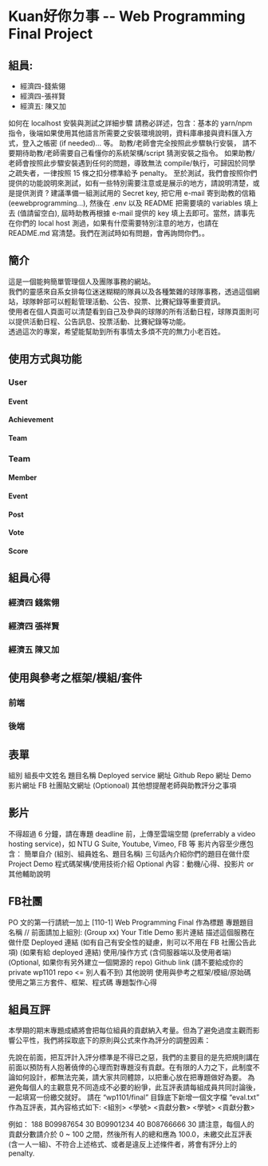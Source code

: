 # Kuan好你ㄉ事 -- Web Programming Final Project
## 組員: 
 * 經濟四-錢紫翎
 * 經濟四-張祥賢 
 * 經濟五: 陳又加

如何在 localhost 安裝與測試之詳細步驟
請務必詳述，包含：基本的 yarn/npm 指令，後端如果使用其他語言所需要之安裝環境說明，資料庫串接與資料匯入方式，登入之帳密 (if needed)… 等。
助教/老師會完全按照此步驟執行安裝， 請不要期待助教/老師需要自己看懂你的系統架構/script 猜測安裝之指令。
如果助教/老師會按照此步驟安裝遇到任何的問題，導致無法 compile/執行，可歸因於同學之疏失者，一律按照 15 條之扣分標準給予 penalty。
至於測試，我們會按照你們提供的功能說明來測試，如有一些特別需要注意或是展示的地方，請說明清楚，或是提供測資
? 
建議準備一組測試用的 Secret key, 把它用 e-mail 寄到助教的信箱 (eewebprogramming...), 然後在 .env 以及 README 把需要填的 variables 填上去 (值請留空白), 屆時助教再根據 e-mail 提供的 key 填上去即可。當然，請事先在你們的 local host 測過，如果有什麼需要特別注意的地方，也請在 README.md 寫清楚。我們在測試時如有問題，會再詢問你們。。

## 簡介

這是一個能夠簡單管理個人及團隊事務的網站。  
我們的靈感來自系女排每位迷迷糊糊的隊員以及各種繁雜的球隊事務，透過這個網站，球隊幹部可以輕鬆管理活動、公告、投票、比賽紀錄等重要資訊。  
使用者在個人頁面可以清楚看到自己及參與的球隊的所有活動日程，球隊頁面則可以提供活動日程、公告訊息、投票活動、比賽紀錄等功能。  
透過這次的專案，希望能幫助到所有事情太多煩不完的無力小老百姓。  


## 使用方式與功能
### User
#### Event
#### Achievement
#### Team

### Team
#### Member
#### Event
#### Post
#### Vote
#### Score

## 組員心得
### 經濟四 錢紫翎
### 經濟四 張祥賢
### 經濟五 陳又加

## 使用與參考之框架/模組/套件
### 前端
### 後端

## 表單
組別
組長中文姓名
題目名稱
Deployed service 網址
Github Repo 網址
Demo 影片網址
FB 社團貼文網址
(Optionoal) 其他想提醒老師與助教評分之事項

## 影片
不得超過 6 分鐘，請在專題 deadline 前，上傳至雲端空間 (preferrably a video hosting service)，如 NTU G Suite, Youtube, Vimeo, FB 等
影片內容至少應包含：
簡單自介 (組別、組員姓名、題目名稱)
三句話內介紹你們的題目在做什麼
Project Demo
程式碼架構/使用技術介紹
Optional 內容：動機/心得、投影片 or 其他輔助說明

## FB社團
PO 文的第一行請統一加上 [110-1] Web Programming Final 作為標題
專題題目名稱 // 前面請加上組別: (Group xx) Your Title
Demo 影片連結
描述這個服務在做什麼
Deployed 連結 (如有自己有安全性的疑慮，則可以不用在 FB 社團公告此項)
(如果有給 deployed 連結) 使用/操作方式 (含伺服器端以及使用者端)
(Optional, 如果你有另外建立一個開源的 repo) Github link (請不要給成你的 private wp1101 repo <= 別人看不到)
其他說明
使用與參考之框架/模組/原始碼
使用之第三方套件、框架、程式碼
專題製作心得

## 組員互評
本學期的期末專題成績將會把每位組員的貢獻納入考量。但為了避免過度主觀而影響公平性，我們將採取底下的原則與公式來作為評分的調整因素：

先說在前面，把互評計入評分標準是不得已之惡，我們的主要目的是先把規則講在前面以預防有人抱著僥倖的心理而對專題沒有貢獻。在有限的人力之下，此制度不論如何設計，都無法完美，請大家共同體諒，以把重心放在把專題做好為要。
為避免每個人的主觀意見不同造成不必要的紛爭，此互評表請每組成員共同討論後，一起填寫一份繳交就好。
請在 “wp1101/final” 目錄底下新增一個文字檔 “eval.txt” 作為互評表，其內容格式如下:
<組別>
<學號> <貢獻分數>
<學號> <貢獻分數>

例如：
188
B09987654 30
B09901234 40
B08766666 30
請注意，每個人的貢獻分數請介於 0 ~ 100 之間，然後所有人的總和應為 100.0，未繳交此互評表(含一人一組)、不符合上述格式、或者是違反上述條件者，將會有評分上的 penalty.
